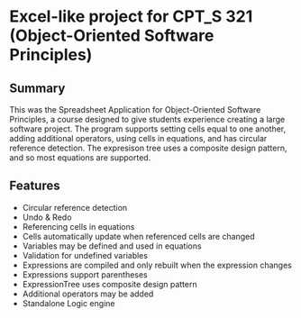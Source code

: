 # Excel-like project for CPT_S 321 (Object-Oriented Software Principles)

## Summary
This was the Spreadsheet Application for Object-Oriented Software Principles, a course designed to give students experience creating a large software project. The program supports setting cells equal to one another, adding additional operators, using cells in equations, and has circular reference detection. The expresison tree uses a composite design pattern, and so most equations are supported.

## Features
* Circular reference detection
* Undo & Redo
* Referencing cells in equations
* Cells automatically update when referenced cells are changed
* Variables may be defined and used in equations
* Validation for undefined variables
* Expressions are compiled and only rebuilt when the expression changes
* Expressions support parentheses 
* ExpressionTree uses composite design pattern
* Additional operators may be added
* Standalone Logic engine
